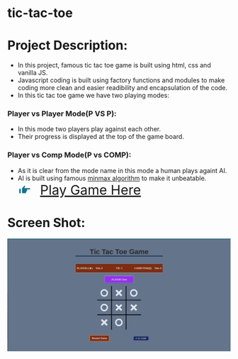 # tic-tac-toe

# Project Description:

-    In this project, famous tic tac toe game is built using html, css and vanilla JS.
-    Javascript coding is built using factory functions and modules to make coding more clean and easier readibility and encapsulation of the code.
-    In this tic tac toe game we have two playing modes:

### Player vs Player Mode(P VS P):

-    In this mode two players play against each other.
-    Their progress is displayed at the top of the game board.

### Player vs Comp Mode(P vs COMP):

-    As it is clear from the mode name in this mode a human plays againt AI.
-    AI is built using famous [minmax algorithm](https://en.wikipedia.org/wiki/Minimax) to make it unbeatable.
     <div style="display: flex; gap: 20px; align-items: center;
     font-size: 40px">
       <img src="./icons/hand-pointing-right.svg" alt="Hand pointing right" style="width: 30px; display:block;">
       <a href="https://full-stackninja.github.io/tic-tac-toe/" style="display: block; font-size: 30px">Play Game Here</a>
     </div>

# Screen Shot:

<img src ="./tic-tac-toe-screenshot.png" alt= "tic tac toe game screen shot">
